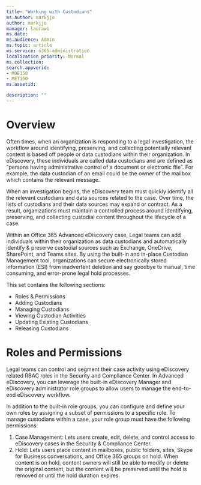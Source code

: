 ```yaml
---
title: "Working with Custodians"
ms.author: markjjo
author: markjjo
manager: laurawi
ms.date: 
ms.audience: Admin
ms.topic: article
ms.service: o365-administration
localization_priority: Normal
ms.collection: 
search.appverid: 
- MOE150
- MET150
ms.assetid: 

description: ""
---
```


# Overview
Often times, when an organization is responding to a legal investigation, the workflow around identifying, preserving, and collecting potentially relevant content is based off people or data custodians within their organization. In eDiscovery, these individuals are called data custodians and are defined as “persons having administrative control of a document or electronic file”. For example, the data custodian of an email could be the owner of the mailbox which contains the relevant message.  

When an investigation begins, the eDiscovery team must quickly identify all the relevant custodians and data sources related to the case. Over time, the lists of custodians and their data sources may expand or contract. As a result, organizations must maintain a controlled process around identifying, preserving, and collecting custodial content throughout the lifecycle of a case.

Within an Office 365 Advanced eDiscovery case, Legal teams can add individuals within their organization as data custodians and automatically identify & preserve custodial sources such as Exchange, OneDrive, SharePoint, and Teams sites. By using the built-in and in-place Custodian Management tool, organizations can secure electronically stored information (ESI) from inadvertent deletion and say goodbye to manual, time consuming, and error-prone legal hold processes. 


This set contains the following sections:
  - Roles & Permissions
  - Adding Custodians
  - Managing Custodians
  - Viewing Custodian Activities 
  - Updating Existing Custodians
  - Releasing Custodians 

# Roles and Permissions
Legal teams can control and segment their case activity using eDiscovery related RBAC roles in the Security and Compliance Center. In Advanced eDiscovery, you can leverage the built-in eDiscovery Manager and eDiscovery administrator role groups to allow users to manage the end-to-end eDiscovery workflow.

In addition to the built-in role groups, you can configure and define your own roles by assigning a subset of permissions to a specific role. To manage custodians within a case, your role group must have the following permissions:  

  1. Case Management: Lets users create, edit, delete, and control access to eDiscovery cases in the Security & Compliance Center.
  2. Hold: Lets users place content in mailboxes, public folders, sites, Skype for Business conversations, and Office 365 groups on hold. When content is on hold, content owners will still be able to modify or delete the original content, but the content will be preserved until the hold is removed or until the hold duration expires.


